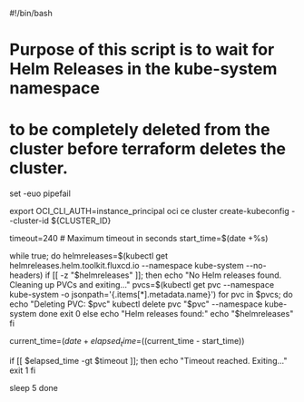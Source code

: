 #!/bin/bash

# Purpose of this script is to wait for Helm Releases in the kube-system namespace
# to be completely deleted from the cluster before terraform deletes the cluster.

set -euo pipefail

export OCI_CLI_AUTH=instance_principal
oci ce cluster create-kubeconfig --cluster-id ${CLUSTER_ID}

timeout=240 # Maximum timeout in seconds
start_time=$(date +%s)

while true; do
  helmreleases=$(kubectl get helmreleases.helm.toolkit.fluxcd.io --namespace kube-system --no-headers)
  if [[ -z "$helmreleases" ]]; then
    echo "No Helm releases found. Cleaning up PVCs and exiting..."
    pvcs=$(kubectl get pvc --namespace kube-system -o jsonpath='{.items[*].metadata.name}')
    for pvc in $pvcs; do
      echo "Deleting PVC: $pvc"
      kubectl delete pvc "$pvc" --namespace kube-system
    done
    exit 0
  else
    echo "Helm releases found:"
    echo "$helmreleases"
  fi

  current_time=$(date +%s)
  elapsed_time=$((current_time - start_time))

  if [[ $elapsed_time -gt $timeout ]]; then
    echo "Timeout reached. Exiting..."
    exit 1
  fi

  sleep 5
done
